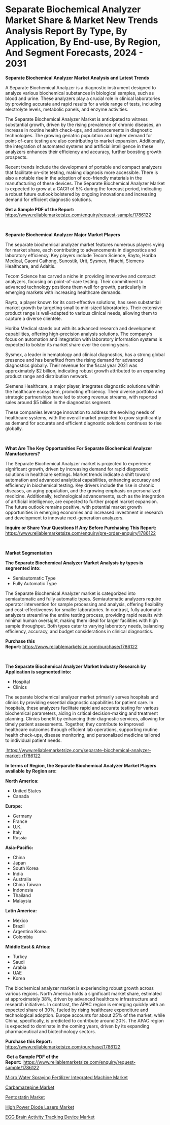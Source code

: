 <p><h1>Separate Biochemical Analyzer Market Share & Market New Trends Analysis Report By Type, By Application, By End-use, By Region, And Segment Forecasts, 2024 - 2031</h1></p><p><strong>Separate Biochemical Analyzer Market Analysis and Latest Trends</strong></p>
<p><p>A Separate Biochemical Analyzer is a diagnostic instrument designed to analyze various biochemical substances in biological samples, such as blood and urine. These analyzers play a crucial role in clinical laboratories by providing accurate and rapid results for a wide range of tests, including electrolyte levels, metabolic panels, and enzyme activities. </p><p>The Separate Biochemical Analyzer Market is anticipated to witness substantial growth, driven by the rising prevalence of chronic diseases, an increase in routine health check-ups, and advancements in diagnostic technologies. The growing geriatric population and higher demand for point-of-care testing are also contributing to market expansion. Additionally, the integration of automated systems and artificial intelligence in these analyzers enhances their efficiency and accuracy, further boosting growth prospects.</p><p>Recent trends include the development of portable and compact analyzers that facilitate on-site testing, making diagnosis more accessible. There is also a notable rise in the adoption of eco-friendly materials in the manufacturing of these devices. The Separate Biochemical Analyzer Market is expected to grow at a CAGR of 5% during the forecast period, indicating a robust future outlook bolstered by ongoing innovations and increasing demand for efficient diagnostic solutions.</p></p>
<p><strong>Get a Sample PDF of the Report:&nbsp;</strong> <a href="https://www.reliablemarketsize.com/enquiry/request-sample/1786122?utm_campaign=1105&utm_medium=2&utm_source=Github&utm_content=ia&utm_term=09102024&utm_id=separate-biochemical-analyzer">https://www.reliablemarketsize.com/enquiry/request-sample/1786122</a></p>
<p>&nbsp;</p>
<p><strong>Separate Biochemical Analyzer Major Market Players</strong></p>
<p><p>The separate biochemical analyzer market features numerous players vying for market share, each contributing to advancements in diagnostics and laboratory efficiency. Key players include Tecom Science, Rayto, Horiba Medical, Gaomi Caihong, Sunostik, Urit, Sysmex, Hitachi, Siemens Healthcare, and Adaltis.</p><p>Tecom Science has carved a niche in providing innovative and compact analyzers, focusing on point-of-care testing. Their commitment to advanced technology positions them well for growth, particularly in emerging markets with increasing healthcare demands.</p><p>Rayto, a player known for its cost-effective solutions, has seen substantial market growth by targeting small to mid-sized laboratories. Their extensive product range is well-adapted to various clinical needs, allowing them to capture a diverse clientele.</p><p>Horiba Medical stands out with its advanced research and development capabilities, offering high-precision analysis solutions. The company’s focus on automation and integration with laboratory information systems is expected to bolster its market share over the coming years.</p><p>Sysmex, a leader in hematology and clinical diagnostics, has a strong global presence and has benefited from the rising demand for advanced diagnostics globally. Their revenue for the fiscal year 2021 was approximately $2 billion, indicating robust growth attributed to an expanding product range and distribution network.</p><p>Siemens Healthcare, a major player, integrates diagnostic solutions within the healthcare ecosystem, promoting efficiency. Their diverse portfolio and strategic partnerships have led to strong revenue streams, with reported sales around $5 billion in the diagnostics segment.</p><p>These companies leverage innovation to address the evolving needs of healthcare systems, with the overall market projected to grow significantly as demand for accurate and efficient diagnostic solutions continues to rise globally.</p></p>
<p>&nbsp;</p>
<p><strong>What Are The Key Opportunities For Separate Biochemical Analyzer Manufacturers?</strong></p>
<p><p>The Separate Biochemical Analyzer market is projected to experience significant growth, driven by increasing demand for rapid diagnostic solutions in healthcare settings. Market trends indicate a shift toward automation and advanced analytical capabilities, enhancing accuracy and efficiency in biochemical testing. Key drivers include the rise in chronic diseases, an aging population, and the growing emphasis on personalized medicine. Additionally, technological advancements, such as the integration of artificial intelligence, are expected to further propel market expansion. The future outlook remains positive, with potential market growth opportunities in emerging economies and increased investment in research and development to innovate next-generation analyzers.</p></p>
<p><strong>Inquire or Share Your Questions If Any Before Purchasing This Report:</strong> <a href="https://www.reliablemarketsize.com/enquiry/pre-order-enquiry/1786122?utm_campaign=1105&utm_medium=2&utm_source=Github&utm_content=ia&utm_term=09102024&utm_id=separate-biochemical-analyzer">https://www.reliablemarketsize.com/enquiry/pre-order-enquiry/1786122</a></p>
<p>&nbsp;</p>
<p><strong>Market Segmentation</strong></p>
<p><strong>The Separate Biochemical Analyzer Market Analysis by types is segmented into:</strong></p>
<p><ul><li>Semiautomatic Type</li><li>Fully Automatic Type</li></ul></p>
<p><p>The Separate Biochemical Analyzer market is categorized into semiautomatic and fully automatic types. Semiautomatic analyzers require operator intervention for sample processing and analysis, offering flexibility and cost-effectiveness for smaller laboratories. In contrast, fully automatic analyzers streamline the entire testing process, providing rapid results with minimal human oversight, making them ideal for larger facilities with high sample throughput. Both types cater to varying laboratory needs, balancing efficiency, accuracy, and budget considerations in clinical diagnostics.</p></p>
<p><strong>Purchase this Report:&nbsp;</strong><a href="https://www.reliablemarketsize.com/purchase/1786122?utm_campaign=1105&utm_medium=2&utm_source=Github&utm_content=ia&utm_term=09102024&utm_id=separate-biochemical-analyzer">https://www.reliablemarketsize.com/purchase/1786122</a></p>
<p>&nbsp;</p>
<p><strong>The Separate Biochemical Analyzer Market Industry Research by Application is segmented into:</strong></p>
<p><ul><li>Hospital</li><li>Clinics</li></ul></p>
<p><p>The separate biochemical analyzer market primarily serves hospitals and clinics by providing essential diagnostic capabilities for patient care. In hospitals, these analyzers facilitate rapid and accurate testing for various biochemical parameters, aiding in critical decision-making and treatment planning. Clinics benefit by enhancing their diagnostic services, allowing for timely patient assessments. Together, they contribute to improved healthcare outcomes through efficient lab operations, supporting routine health check-ups, disease monitoring, and personalized medicine tailored to individual patient needs.</p></p>
<p><a href="https://www.reliablemarketsize.com/separate-biochemical-analyzer-market-r1786122?utm_campaign=1105&utm_medium=2&utm_source=Github&utm_content=ia&utm_term=09102024&utm_id=separate-biochemical-analyzer">&nbsp;https://www.reliablemarketsize.com/separate-biochemical-analyzer-market-r1786122</a></p>
<p><strong>In terms of Region, the Separate Biochemical Analyzer Market Players available by Region are:</strong></p>
<p>
    <p> <strong> North America: </strong>
        <ul>
            <li>United States</li>
            <li>Canada</li>
        </ul>
        </p> 
    <p> <strong> Europe: </strong>
        <ul>
            <li>Germany</li>
            <li>France</li>
            <li>U.K.</li>
            <li>Italy</li>
            <li>Russia</li>
        </ul>
        </p> 
    <p> <strong> Asia-Pacific: </strong>
        <ul>
            <li>China</li>
            <li>Japan</li>
            <li>South Korea</li>
            <li>India</li>
            <li>Australia</li>
            <li>China Taiwan</li>
            <li>Indonesia</li>
            <li>Thailand</li>
            <li>Malaysia</li>
        </ul>
        </p> 
    <p> <strong> Latin America: </strong>
        <ul>
            <li>Mexico</li>
            <li>Brazil</li>
            <li>Argentina Korea</li>
            <li>Colombia</li>
        </ul>
        </p> 
    <p> <strong> Middle East & Africa: </strong>
        <ul>
            <li>Turkey</li>
            <li>Saudi</li>
            <li>Arabia</li>
            <li>UAE</li>
            <li>Korea</li>
        </ul>
    </p>
    </p>
<p><p>The biochemical analyzer market is experiencing robust growth across various regions. North America holds a significant market share, estimated at approximately 38%, driven by advanced healthcare infrastructure and research initiatives. In contrast, the APAC region is emerging quickly with an expected share of 30%, fueled by rising healthcare expenditure and technological adoption. Europe accounts for about 25% of the market, while China, specifically, is predicted to contribute around 20%. The APAC region is expected to dominate in the coming years, driven by its expanding pharmaceutical and biotechnology sectors.</p></p>
<p><strong>Purchase this Report: </strong><a href="https://www.reliablemarketsize.com/purchase/1786122?utm_campaign=1105&utm_medium=2&utm_source=Github&utm_content=ia&utm_term=09102024&utm_id=separate-biochemical-analyzer">https://www.reliablemarketsize.com/purchase/1786122</a></p>
<p>&nbsp;<strong>Get a Sample PDF of the Report:&nbsp;&nbsp;</strong><a href="https://www.reliablemarketsize.com/enquiry/request-sample/1786122?utm_campaign=1105&utm_medium=2&utm_source=Github&utm_content=ia&utm_term=09102024&utm_id=separate-biochemical-analyzer">https://www.reliablemarketsize.com/enquiry/request-sample/1786122</a></p>
<p><strong></strong></p>
<p><p><a href="https://github.com/wincedvaunebx6/Market-Research-Report-List-1/blob/main/micro-water-spraying-fertilizer-integrated-machine-market.md?utm_campaign=1105&utm_medium=2&utm_source=Github&utm_content=ia&utm_term=09102024&utm_id=separate-biochemical-analyzer">Micro Water Spraying Fertilizer Integrated Machine Market</a></p><p><a href="https://www.linkedin.com/pulse/in-depth-carbamazepine-market-review-size-share-63cagr-growth-vndmf?utm_campaign=1105&utm_medium=2&utm_source=Github&utm_content=ia&utm_term=09102024&utm_id=separate-biochemical-analyzer">Carbamazepine Market</a></p><p><a href="https://www.linkedin.com/pulse/pentostatin-market-innovations-trends-comprehensive-study-2024-2031-1jivf?utm_campaign=1105&utm_medium=2&utm_source=Github&utm_content=ia&utm_term=09102024&utm_id=separate-biochemical-analyzer">Pentostatin Market</a></p><p><a href="https://www.linkedin.com/pulse/analyzing-high-power-diode-lasers-market-dynamics-growth-drivers-nywvc?trackingId=vMw2DtvrRsC9dALIWEbUpA%3D%3D&utm_campaign=1105&utm_medium=2&utm_source=Github&utm_content=ia&utm_term=09102024&utm_id=separate-biochemical-analyzer">High Power Diode Lasers Market</a></p><p><a href="https://github.com/cleora2ime/Market-Research-Report-List-1/blob/main/egg-brain-activity-tracking-device-market.md?utm_campaign=1105&utm_medium=2&utm_source=Github&utm_content=ia&utm_term=09102024&utm_id=separate-biochemical-analyzer">EGG Brain Activity Tracking Device Market</a></p></p>